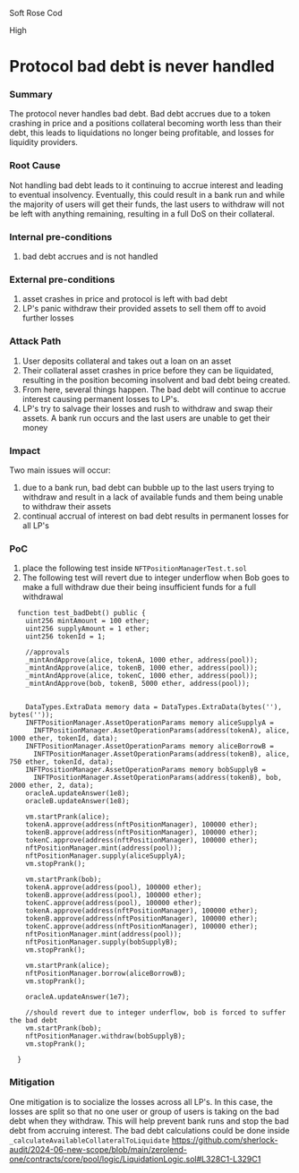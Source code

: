 Soft Rose Cod

High

# Protocol bad debt is never handled

### Summary

The protocol never handles bad debt. Bad debt accrues due to a token crashing in price and a positions collateral becoming worth less than their debt, this leads to liquidations no longer being profitable, and losses for liquidity providers.

### Root Cause

Not handling bad debt leads to it continuing to accrue interest and leading to eventual insolvency. Eventually, this could result in a bank run and while the majority of users will get their funds, the last users to withdraw will not be left with anything remaining, resulting in a full DoS on their collateral. 

### Internal pre-conditions

1. bad debt accrues and is not handled

### External pre-conditions

1. asset crashes in price and protocol is left with bad debt
2. LP's panic withdraw their provided assets to sell them off to avoid further losses

### Attack Path

1. User deposits collateral and takes out a loan on an asset
2. Their collateral asset crashes in price before they can be liquidated, resulting in the position becoming insolvent and bad debt being created.
3. From here, several things happen. The bad debt will continue to accrue interest causing permanent losses to LP's.
4. LP's try to salvage their losses and rush to withdraw and swap their assets. A bank run occurs and the last users are unable to get their money

### Impact
Two main issues will occur:
1. due to a bank run, bad debt can bubble up to the last users trying to withdraw and result in a lack of available funds and them being unable to withdraw their assets
2. continual accrual of interest on bad debt results in permanent losses for all LP's

### PoC

1. place the following test inside ```NFTPositionManagerTest.t.sol```
2. The following test will revert due to integer underflow when Bob goes to make a full withdraw due their being insufficient funds for a full withdrawal
```solidity
  function test_badDebt() public {
    uint256 mintAmount = 100 ether;
    uint256 supplyAmount = 1 ether;
    uint256 tokenId = 1;

    //approvals
    _mintAndApprove(alice, tokenA, 1000 ether, address(pool));
    _mintAndApprove(alice, tokenB, 1000 ether, address(pool));
    _mintAndApprove(alice, tokenC, 1000 ether, address(pool));
    _mintAndApprove(bob, tokenB, 5000 ether, address(pool));


    DataTypes.ExtraData memory data = DataTypes.ExtraData(bytes(''), bytes(''));
    INFTPositionManager.AssetOperationParams memory aliceSupplyA =
      INFTPositionManager.AssetOperationParams(address(tokenA), alice, 1000 ether, tokenId, data);
    INFTPositionManager.AssetOperationParams memory aliceBorrowB =
      INFTPositionManager.AssetOperationParams(address(tokenB), alice, 750 ether, tokenId, data);
    INFTPositionManager.AssetOperationParams memory bobSupplyB =
      INFTPositionManager.AssetOperationParams(address(tokenB), bob, 2000 ether, 2, data);
    oracleA.updateAnswer(1e8);
    oracleB.updateAnswer(1e8);

    vm.startPrank(alice);
    tokenA.approve(address(nftPositionManager), 100000 ether);
    tokenB.approve(address(nftPositionManager), 100000 ether);
    tokenC.approve(address(nftPositionManager), 100000 ether);
    nftPositionManager.mint(address(pool));
    nftPositionManager.supply(aliceSupplyA);
    vm.stopPrank();

    vm.startPrank(bob);
    tokenA.approve(address(pool), 100000 ether);
    tokenB.approve(address(pool), 100000 ether);
    tokenC.approve(address(pool), 100000 ether);
    tokenA.approve(address(nftPositionManager), 100000 ether);
    tokenB.approve(address(nftPositionManager), 100000 ether);
    tokenC.approve(address(nftPositionManager), 100000 ether);
    nftPositionManager.mint(address(pool));
    nftPositionManager.supply(bobSupplyB);
    vm.stopPrank();

    vm.startPrank(alice);
    nftPositionManager.borrow(aliceBorrowB);
    vm.stopPrank();

    oracleA.updateAnswer(1e7);

    //should revert due to integer underflow, bob is forced to suffer the bad debt
    vm.startPrank(bob);
    nftPositionManager.withdraw(bobSupplyB);
    vm.stopPrank();

  }
```

### Mitigation

One mitigation is to socialize the losses across all LP's. In this case, the losses are split so that no one user or group of users is taking on the bad debt when they withdraw. This will help prevent bank runs and stop the bad debt from accruing interest.
The bad debt calculations could be done inside ```_calculateAvailableCollateralToLiquidate```
https://github.com/sherlock-audit/2024-06-new-scope/blob/main/zerolend-one/contracts/core/pool/logic/LiquidationLogic.sol#L328C1-L329C1